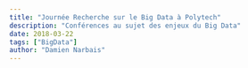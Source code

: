 ```yaml
---
title: "Journée Recherche sur le Big Data à Polytech"
description: "Conférences au sujet des enjeux du Big Data"
date: 2018-03-22
tags: ["BigData"]
author: "Damien Narbais"
---
```

